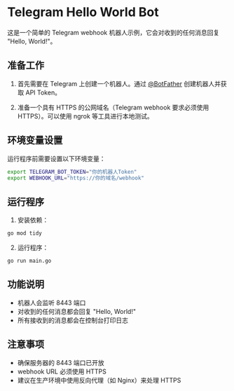 # Telegram Hello World Bot

这是一个简单的 Telegram webhook 机器人示例，它会对收到的任何消息回复 "Hello, World!"。

## 准备工作

1. 首先需要在 Telegram 上创建一个机器人。通过 [@BotFather](https://t.me/botfather) 创建机器人并获取 API Token。

2. 准备一个具有 HTTPS 的公网域名（Telegram webhook 要求必须使用 HTTPS）。可以使用 ngrok 等工具进行本地测试。

## 环境变量设置

运行程序前需要设置以下环境变量：

```bash
export TELEGRAM_BOT_TOKEN="你的机器人Token"
export WEBHOOK_URL="https://你的域名/webhook"
```

## 运行程序

1. 安装依赖：
```bash
go mod tidy
```

2. 运行程序：
```bash
go run main.go
```

## 功能说明

- 机器人会监听 8443 端口
- 对收到的任何消息都会回复 "Hello, World!"
- 所有接收到的消息都会在控制台打印日志

## 注意事项

- 确保服务器的 8443 端口已开放
- webhook URL 必须使用 HTTPS
- 建议在生产环境中使用反向代理（如 Nginx）来处理 HTTPS 